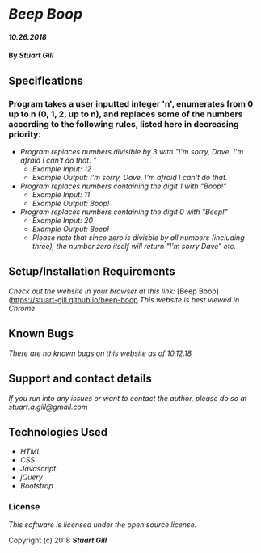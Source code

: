 # _Beep Boop_

#### _10.26.2018_

#### By _**Stuart Gill**_

## Specifications
### Program takes a user inputted integer 'n', enumerates from 0 up to n (0, 1, 2, up to n), and replaces some of the numbers according to the following rules, listed here in decreasing priority:
* _Program replaces numbers divisible by 3 with "I'm sorry, Dave. I'm afraid I can't do that. "_
  * _Example Input: 12_
  * _Example Output: I'm sorry, Dave. I'm afraid I can't do that._
* _Program replaces numbers containing the digit 1 with "Boop!"_
  * _Example Input: 11_
  * _Example Output: Boop!_
* _Program replaces numbers containing the digit 0 with "Beep!"_
  * _Example Input: 20_
  * _Example Output: Beep!_
  * _Please note that since zero is divisble by all numbers (including three), the number zero itself will return "I'm sorry Dave" etc._


## Setup/Installation Requirements
_Check out the website in your browser at this link:_
[Beep Boop](https://stuart-gill.github.io/beep-boop
_This website is best viewed in Chrome_

## Known Bugs

_There are no known bugs on this website as of 10.12.18_

## Support and contact details

_If you run into any issues or want to contact the author, please do so at stuart.a.gill@gmail.com_


## Technologies Used

* _HTML_
* _CSS_
* _Javascript_
* _jQuery_
* _Bootstrap_

### License

*This software is licensed under the open source license.*

Copyright (c) 2018 **_Stuart Gill_**
